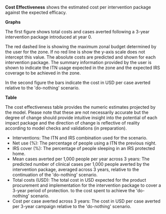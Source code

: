 **Cost Effectiveness** shows the estimated cost per intervention package against the expected efficacy.

**Graphs**

The first figure shows total costs and cases averted following a 3-year intervention package introduced at year 0.

The red dashed line is showing the maximum zonal budget determined by the user for the zone. 
If no red line is show the y-axis scale does not intercept this value. The absolute costs are predicted and shown for
each intervention package. The summary information provided by the user is shown to indicate the ITN usage expected in
the zone and the expected IRS coverage to be achieved in the zone.

In the second figure the bars indicate the cost in USD per case averted relative to the 'do-nothing' scenario.

**Table**

The cost effectiveness table provides the numeric estimates projected by the model. Please note that these are not 
necessarily accurate but the degree of change should provide intuitive insight into the potential of each impact package 
and the direction of change is reflective of reality according to model checks and validations (in preparation).

*   Interventions: The ITN and IRS combination used for the scenario.
*   Net use (%): The percentage of people using a ITN the previous night.
*   IRS cover (%): The percentage of people sleeping in an IRS protected home.
*   Mean cases averted per 1,000 people per year across 3 years: The predicted number of clinical cases per 1,000 people
averted by the intervention package, averaged across 3 years, relative to the continuation of the 'do-nothing' scenario.
*   Total costs (USD): The total cost in USD expected for the product procurement and implementation for the
 intervention package to cover a 3-year period of protection.
to the cost spent to achieve the 'do-nothing' scenario.
*   Cost per case averted across 3 years: The cost in USD per case averted per 3-year campaign relative to the
'do-nothing' scenario.

